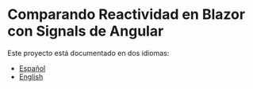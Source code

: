 # Comparando Reactividad en Blazor con Signals de Angular

Este proyecto está documentado en dos idiomas:
- [Español](README_ES.md)
- [English](README_EN.md)



